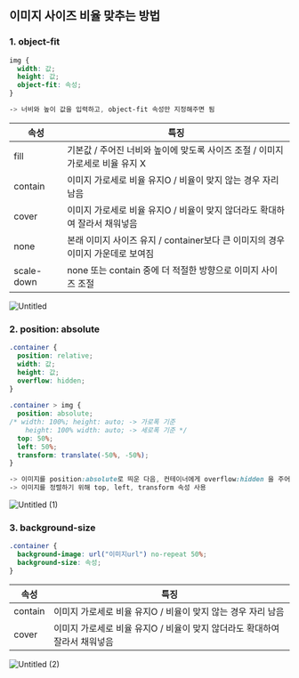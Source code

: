 ## 이미지 사이즈 비율 맞추는 방법
### 1. object-fit
  ```css
  img {
    width: 값;
    height: 값;
    object-fit: 속성;
  }
  
  -> 너비와 높이 값을 입력하고, object-fit 속성만 지정해주면 됨
  ```
  | 속성 | 특징 |
  | --- | --- |
  | fill | 기본값 / 주어진 너비와 높이에 맞도록 사이즈 조절 / 이미지 가로세로 비율 유지 X |
  | contain | 이미지 가로세로 비율 유지O / 비율이 맞지 않는 경우 자리 남음 |
  | cover | 이미지 가로세로 비율 유지O / 비율이 맞지 않더라도 확대하여 잘라서 채워넣음 |
  | none | 본래 이미지 사이즈 유지 / container보다 큰 이미지의 경우 이미지 가운데로 보여짐 |
  | scale-down | none 또는 contain 중에 더 적절한 방향으로 이미지 사이즈 조절 |
  
![Untitled](https://user-images.githubusercontent.com/126733056/233889597-5414da3a-4b78-4dca-b1fe-ac7a49bebcaf.png)

### 2. position: absolute
  ```css
  .container {
    position: relative;
    width: 값;
    height: 값;
    overflow: hidden;
  }
    
  .container > img {
    position: absolute;
  /* width: 100%; height: auto; -> 가로폭 기준
      height: 100% width: auto; -> 세로폭 기준 */
    top: 50%;
    left: 50%;
    transform: translate(-50%, -50%);
  }
  
  -> 이미지를 position:absolute로 띄운 다음, 컨테이너에게 overflow:hidden 을 주어 넘치는 부분 자름
  -> 이미지를 정렬하기 위해 top, left, transform 속성 사용
  ```

![Untitled (1)](https://user-images.githubusercontent.com/126733056/233889623-bef81e98-6002-4cf5-b841-d24d3430221c.png)

### 3. background-size
  ```css
  .container {
    background-image: url("이미지url") no-repeat 50%;
    background-size: 속성;
  }
  ```
  | 속성 | 특징 |
  | --- | --- |
  | contain | 이미지 가로세로 비율 유지O / 비율이 맞지 않는 경우 자리 남음 |
  | cover | 이미지 가로세로 비율 유지O / 비율이 맞지 않더라도 확대하여 잘라서 채워넣음 |
  
![Untitled (2)](https://user-images.githubusercontent.com/126733056/233889641-7f5116dd-a178-4b82-8882-1a3fcd9f161b.png)

